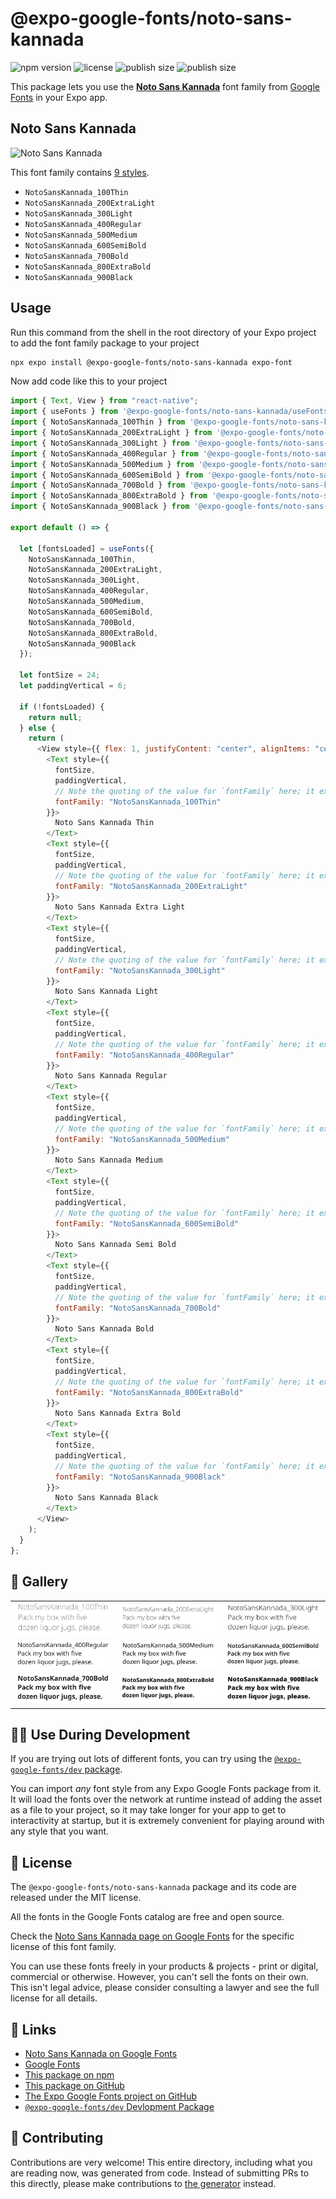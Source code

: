 # @expo-google-fonts/noto-sans-kannada

![npm version](https://flat.badgen.net/npm/v/@expo-google-fonts/noto-sans-kannada)
![license](https://flat.badgen.net/github/license/expo/google-fonts)
![publish size](https://flat.badgen.net/packagephobia/install/@expo-google-fonts/noto-sans-kannada)
![publish size](https://flat.badgen.net/packagephobia/publish/@expo-google-fonts/noto-sans-kannada)

This package lets you use the [**Noto Sans Kannada**](https://fonts.google.com/specimen/Noto+Sans+Kannada) font family from [Google Fonts](https://fonts.google.com/) in your Expo app.

## Noto Sans Kannada

![Noto Sans Kannada](./font-family.png)

This font family contains [9 styles](#-gallery).

- `NotoSansKannada_100Thin`
- `NotoSansKannada_200ExtraLight`
- `NotoSansKannada_300Light`
- `NotoSansKannada_400Regular`
- `NotoSansKannada_500Medium`
- `NotoSansKannada_600SemiBold`
- `NotoSansKannada_700Bold`
- `NotoSansKannada_800ExtraBold`
- `NotoSansKannada_900Black`

## Usage

Run this command from the shell in the root directory of your Expo project to add the font family package to your project

```sh
npx expo install @expo-google-fonts/noto-sans-kannada expo-font
```

Now add code like this to your project

```js
import { Text, View } from "react-native";
import { useFonts } from '@expo-google-fonts/noto-sans-kannada/useFonts';
import { NotoSansKannada_100Thin } from '@expo-google-fonts/noto-sans-kannada/100Thin';
import { NotoSansKannada_200ExtraLight } from '@expo-google-fonts/noto-sans-kannada/200ExtraLight';
import { NotoSansKannada_300Light } from '@expo-google-fonts/noto-sans-kannada/300Light';
import { NotoSansKannada_400Regular } from '@expo-google-fonts/noto-sans-kannada/400Regular';
import { NotoSansKannada_500Medium } from '@expo-google-fonts/noto-sans-kannada/500Medium';
import { NotoSansKannada_600SemiBold } from '@expo-google-fonts/noto-sans-kannada/600SemiBold';
import { NotoSansKannada_700Bold } from '@expo-google-fonts/noto-sans-kannada/700Bold';
import { NotoSansKannada_800ExtraBold } from '@expo-google-fonts/noto-sans-kannada/800ExtraBold';
import { NotoSansKannada_900Black } from '@expo-google-fonts/noto-sans-kannada/900Black';

export default () => {

  let [fontsLoaded] = useFonts({
    NotoSansKannada_100Thin, 
    NotoSansKannada_200ExtraLight, 
    NotoSansKannada_300Light, 
    NotoSansKannada_400Regular, 
    NotoSansKannada_500Medium, 
    NotoSansKannada_600SemiBold, 
    NotoSansKannada_700Bold, 
    NotoSansKannada_800ExtraBold, 
    NotoSansKannada_900Black
  });

  let fontSize = 24;
  let paddingVertical = 6;

  if (!fontsLoaded) {
    return null;
  } else {
    return (
      <View style={{ flex: 1, justifyContent: "center", alignItems: "center" }}>
        <Text style={{
          fontSize,
          paddingVertical,
          // Note the quoting of the value for `fontFamily` here; it expects a string!
          fontFamily: "NotoSansKannada_100Thin"
        }}>
          Noto Sans Kannada Thin
        </Text>
        <Text style={{
          fontSize,
          paddingVertical,
          // Note the quoting of the value for `fontFamily` here; it expects a string!
          fontFamily: "NotoSansKannada_200ExtraLight"
        }}>
          Noto Sans Kannada Extra Light
        </Text>
        <Text style={{
          fontSize,
          paddingVertical,
          // Note the quoting of the value for `fontFamily` here; it expects a string!
          fontFamily: "NotoSansKannada_300Light"
        }}>
          Noto Sans Kannada Light
        </Text>
        <Text style={{
          fontSize,
          paddingVertical,
          // Note the quoting of the value for `fontFamily` here; it expects a string!
          fontFamily: "NotoSansKannada_400Regular"
        }}>
          Noto Sans Kannada Regular
        </Text>
        <Text style={{
          fontSize,
          paddingVertical,
          // Note the quoting of the value for `fontFamily` here; it expects a string!
          fontFamily: "NotoSansKannada_500Medium"
        }}>
          Noto Sans Kannada Medium
        </Text>
        <Text style={{
          fontSize,
          paddingVertical,
          // Note the quoting of the value for `fontFamily` here; it expects a string!
          fontFamily: "NotoSansKannada_600SemiBold"
        }}>
          Noto Sans Kannada Semi Bold
        </Text>
        <Text style={{
          fontSize,
          paddingVertical,
          // Note the quoting of the value for `fontFamily` here; it expects a string!
          fontFamily: "NotoSansKannada_700Bold"
        }}>
          Noto Sans Kannada Bold
        </Text>
        <Text style={{
          fontSize,
          paddingVertical,
          // Note the quoting of the value for `fontFamily` here; it expects a string!
          fontFamily: "NotoSansKannada_800ExtraBold"
        }}>
          Noto Sans Kannada Extra Bold
        </Text>
        <Text style={{
          fontSize,
          paddingVertical,
          // Note the quoting of the value for `fontFamily` here; it expects a string!
          fontFamily: "NotoSansKannada_900Black"
        }}>
          Noto Sans Kannada Black
        </Text>
      </View>
    );
  }
};
```

## 🔡 Gallery


||||
|-|-|-|
|![NotoSansKannada_100Thin](./100Thin/NotoSansKannada_100Thin.ttf.png)|![NotoSansKannada_200ExtraLight](./200ExtraLight/NotoSansKannada_200ExtraLight.ttf.png)|![NotoSansKannada_300Light](./300Light/NotoSansKannada_300Light.ttf.png)||
|![NotoSansKannada_400Regular](./400Regular/NotoSansKannada_400Regular.ttf.png)|![NotoSansKannada_500Medium](./500Medium/NotoSansKannada_500Medium.ttf.png)|![NotoSansKannada_600SemiBold](./600SemiBold/NotoSansKannada_600SemiBold.ttf.png)||
|![NotoSansKannada_700Bold](./700Bold/NotoSansKannada_700Bold.ttf.png)|![NotoSansKannada_800ExtraBold](./800ExtraBold/NotoSansKannada_800ExtraBold.ttf.png)|![NotoSansKannada_900Black](./900Black/NotoSansKannada_900Black.ttf.png)||


## 👩‍💻 Use During Development

If you are trying out lots of different fonts, you can try using the [`@expo-google-fonts/dev` package](https://github.com/expo/google-fonts/tree/master/font-packages/dev#readme).

You can import _any_ font style from any Expo Google Fonts package from it. It will load the fonts over the network at runtime instead of adding the asset as a file to your project, so it may take longer for your app to get to interactivity at startup, but it is extremely convenient for playing around with any style that you want.


## 📖 License

The `@expo-google-fonts/noto-sans-kannada` package and its code are released under the MIT license.

All the fonts in the Google Fonts catalog are free and open source.

Check the [Noto Sans Kannada page on Google Fonts](https://fonts.google.com/specimen/Noto+Sans+Kannada) for the specific license of this font family.

You can use these fonts freely in your products & projects - print or digital, commercial or otherwise. However, you can't sell the fonts on their own. This isn't legal advice, please consider consulting a lawyer and see the full license for all details.

## 🔗 Links

- [Noto Sans Kannada on Google Fonts](https://fonts.google.com/specimen/Noto+Sans+Kannada)
- [Google Fonts](https://fonts.google.com/)
- [This package on npm](https://www.npmjs.com/package/@expo-google-fonts/noto-sans-kannada)
- [This package on GitHub](https://github.com/expo/google-fonts/tree/master/font-packages/noto-sans-kannada)
- [The Expo Google Fonts project on GitHub](https://github.com/expo/google-fonts)
- [`@expo-google-fonts/dev` Devlopment Package](https://github.com/expo/google-fonts/tree/master/font-packages/dev)

## 🤝 Contributing

Contributions are very welcome! This entire directory, including what you are reading now, was generated from code. Instead of submitting PRs to this directly, please make contributions to [the generator](https://github.com/expo/google-fonts/tree/master/packages/generator) instead.
